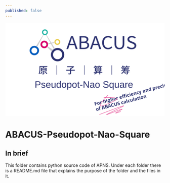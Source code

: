 ```yaml
---
published: false
---
```


<p align="center">
    <img src="../docs/assets/images/apns.svg">
</p>  

# ABACUS-Pseudopot-Nao-Square
## In brief
This folder contains python source code of APNS. Under each folder there is a README.md file that explains the purpose of the folder and the files in it.